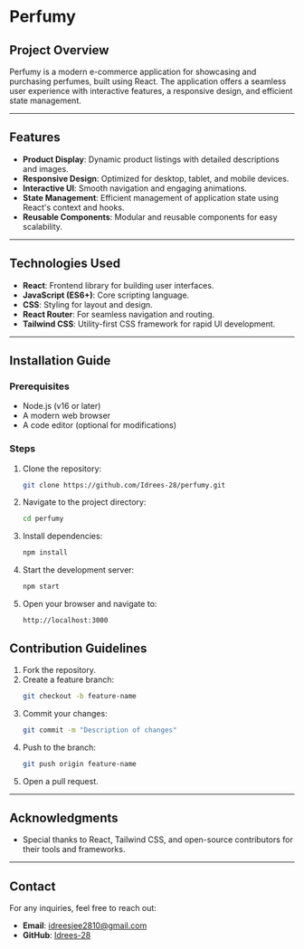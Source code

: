 # Perfumy

## Project Overview
Perfumy is a modern e-commerce application for showcasing and purchasing perfumes, built using React. The application offers a seamless user experience with interactive features, a responsive design, and efficient state management.

---

## Features
- **Product Display**: Dynamic product listings with detailed descriptions and images.
- **Responsive Design**: Optimized for desktop, tablet, and mobile devices.
- **Interactive UI**: Smooth navigation and engaging animations.
- **State Management**: Efficient management of application state using React's context and hooks.
- **Reusable Components**: Modular and reusable components for easy scalability.

---

## Technologies Used
- **React**: Frontend library for building user interfaces.
- **JavaScript (ES6+)**: Core scripting language.
- **CSS**: Styling for layout and design.
- **React Router**: For seamless navigation and routing.
- **Tailwind CSS**: Utility-first CSS framework for rapid UI development.

---

## Installation Guide

### Prerequisites
- Node.js (v16 or later)
- A modern web browser
- A code editor (optional for modifications)

### Steps
1. Clone the repository:
   ```bash
   git clone https://github.com/Idrees-28/perfumy.git
   ```
2. Navigate to the project directory:
   ```bash
   cd perfumy
   ```
3. Install dependencies:
   ```bash
   npm install
   ```
4. Start the development server:
   ```bash
   npm start
   ```
5. Open your browser and navigate to:
   ```
   http://localhost:3000
   ```

## Contribution Guidelines
1. Fork the repository.
2. Create a feature branch:
   ```bash
   git checkout -b feature-name
   ```
3. Commit your changes:
   ```bash
   git commit -m "Description of changes"
   ```
4. Push to the branch:
   ```bash
   git push origin feature-name
   ```
5. Open a pull request.
---

## Acknowledgments
- Special thanks to React, Tailwind CSS, and open-source contributors for their tools and frameworks.

---

## Contact
For any inquiries, feel free to reach out:
- **Email**: idreesjee2810@gmail.com
- **GitHub**: [Idrees-28](https://github.com/Idrees-28)

